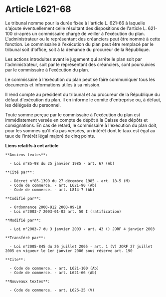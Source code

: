 # Article L621-68

Le tribunal nomme pour la durée fixée à l'article L. 621-66 à laquelle s'ajoute éventuellement celle résultant des
dispositions de l'article L. 621-100 ci-après un commissaire chargé de veiller à l'exécution du plan. L'administrateur ou le
représentant des créanciers peut être nommé à cette fonction. Le commissaire à l'exécution du plan peut être remplacé par le
tribunal soit d'office, soit à la demande du procureur de la République.

Les actions introduites avant le jugement qui arrête le plan soit par l'administrateur, soit par le représentant des
créanciers, sont poursuivies par le commissaire à l'exécution du plan.

Le commissaire à l'exécution du plan peut se faire communiquer tous les documents et informations utiles à sa mission.

Il rend compte au président du tribunal et au procureur de la République du défaut d'exécution du plan. Il en informe le
comité d'entreprise ou, à défaut, les délégués du personnel.

Toute somme perçue par le commissaire à l'exécution du plan est immédiatement versée en compte de dépôt à la Caisse des
dépôts et consignations. En cas de retard, le commissaire à l'exécution du plan doit, pour les sommes qu'il n'a pas versées,
un intérêt dont le taux est égal au taux de l'intérêt légal majoré de cinq points.

**Liens relatifs à cet article**

	**Anciens textes**:

	  - Loi n°85-98 du 25 janvier 1985 - art. 67 (Ab)

	**Cité par**:

	  - Décret n°85-1390 du 27 décembre 1985 - art. 18-5 (M)
	  - Code de commerce. - art. L621-90 (Ab)
	  - Code de commerce. - art. L814-7 (Ab)

	**Codifié par**:

	  - Ordonnance 2000-912 2000-09-18
	  - Loi n°2003-7 2003-01-03 art. 50 I (ratification)

	**Modifié par**:

	  - Loi n°2003-7 du 3 janvier 2003 - art. 43 () JORF 4 janvier 2003

	**Transféré par**:

	  - Loi n°2005-845 du 26 juillet 2005 - art. 1 (V) JORF 27 juillet 2005 en vigueur le 1er janvier 2006 sous réserve art. 190

	**Cite**:

	  - Code de commerce. - art. L621-100 (Ab)
	  - Code de commerce. - art. L621-66 (Ab)

	**Nouveaux textes**:

	  - Code de commerce. - art. L626-25 (V)
